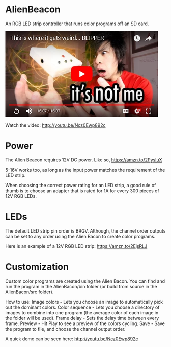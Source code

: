 # AlienBeacon
An RGB LED strip controller that runs color programs off an SD card.

[![Watch the video](https://github.com/evankale/Blipper/blob/master/video.jpg?raw=true)](http://http://youtu.be/Ncz0Ewp892c)

Watch the video: http://youtu.be/Ncz0Ewp892c

Power
======

The Alien Beacon requires 12V DC power.
Like so, https://amzn.to/2PysluX

5-16V works too, as long as the input power matches the requirement of the LED strip.

When choosing the correct power rating for an LED strip, a good rule of thumb is to choose an adapter that is rated for 1A for every 300 pieces of 12V RGB LEDs.

LEDs
====

The default LED strip pin order is BRGV. Although, the channel order outputs can be set to any order using the Alien Bacon to create color programs.

Here is an example of a 12V RGB LED strip: https://amzn.to/2EjsRLJ


Customization
=============

Custom color programs are created using the Alien Bacon.
You can find and run the program in the AlienBacon/bin folder (or build from source in the AlienBacon/src folder).

How to use:
Image colors - Lets you choose an image to automatically pick out the dominant colors.
Color sequence - Lets you choose a directory of images to combine into one program (the average color of each image in the folder will be used).
Frame delay - Sets the delay time between every frame.
Preview - Hit Play to see a preview of the colors cycling.
Save - Save the program to file, and choose the channel output order.

A quick demo can be seen here: http://youtu.be/Ncz0Ewp892c

